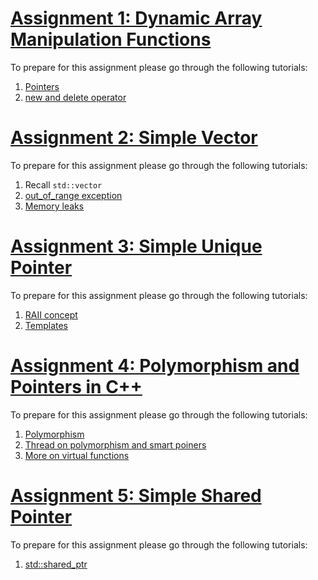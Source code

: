 # [Assignment 1: Dynamic Array Manipulation Functions](https://github.com/Gamezar/cpp-training/tree/main/pointers/tasks/dynamic-array)

To prepare for this assignment please go through the following tutorials:
1. [Pointers](https://cplusplus.com/doc/tutorial/pointers/#google_vignette)
2. [new and delete operator](https://www.geeksforgeeks.org/new-and-delete-operators-in-cpp-for-dynamic-memory/)

# [Assignment 2: Simple Vector](https://github.com/Gamezar/cpp-training/tree/main/pointers/tasks/simple-vector)

To prepare for this assignment please go through the following tutorials:
1. Recall `std::vector`
2. [out_of_range exception](https://www.delftstack.com/howto/cpp/throw-out-of-range-exception-cpp/)
3. [Memory leaks](https://www.geeksforgeeks.org/memory-leak-in-c-and-how-to-avoid-it/)

# [Assignment 3: Simple Unique Pointer](https://github.com/Gamezar/cpp-training/tree/main/pointers/tasks/simple-unique-ptr)

To prepare for this assignment please go through the following tutorials:
1. [RAII concept](https://learn.microsoft.com/en-us/cpp/cpp/object-lifetime-and-resource-management-modern-cpp?view=msvc-170)
2. [Templates](https://github.com/Gamezar/cpp-training/tree/main/templates/tasks)

# [Assignment 4: Polymorphism and Pointers in C++](https://github.com/Gamezar/cpp-training/tree/main/pointers/tasks/zoo)

To prepare for this assignment please go through the following tutorials:
1. [Polymorphism](https://cplusplus.com/doc/tutorial/polymorphism/)
2. [Thread on polymorphism and smart poiners](https://cplusplus.com/forum/beginner/218300/)
3. [More on virtual functions](https://www.learncpp.com/cpp-tutorial/virtual-functions/)

# [Assignment 5: Simple Shared Pointer](https://github.com/Gamezar/cpp-training/tree/main/pointers/tasks/simple-shared-ptr)

To prepare for this assignment please go through the following tutorials:
1. [std::shared_ptr](https://www.learncpp.com/cpp-tutorial/stdshared_ptr/)
